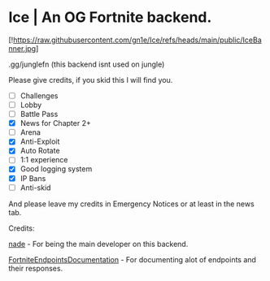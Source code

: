 # Ice | An OG Fortnite backend.

[!https://raw.githubusercontent.com/gn1e/Ice/refs/heads/main/public/IceBanner.jpg]

.gg/junglefn (this backend isnt used on jungle)

Please give credits, if you skid this I will find you.

- [ ] Challenges
- [ ] Lobby
- [ ] Battle Pass
- [X] News for Chapter 2+
- [ ] Arena
- [X] Anti-Exploit
- [X] Auto Rotate
- [ ] 1:1 experience
- [X] Good logging system
- [X] IP Bans
- [ ] Anti-skid

And please leave my credits in Emergency Notices or at least in the news tab.

Credits:

[nade](https://github.com/gn1e) - For being the main developer on this backend.

[FortniteEndpointsDocumentation](https://github.com/LeleDerGrasshalmi/FortniteEndpointsDocumentation) - For documenting alot of endpoints and their responses.
